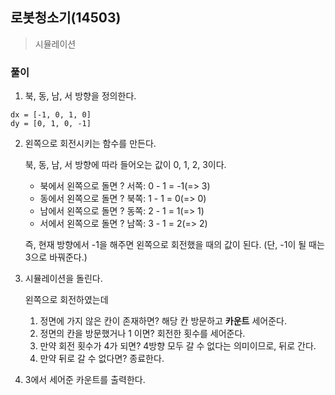 ## 로봇청소기(14503)
> 시뮬레이션 

### 풀이
1. 북, 동, 남, 서 방향을 정의한다. 
  ```
  dx = [-1, 0, 1, 0]
  dy = [0, 1, 0, -1]
  ```

2. 왼쪽으로 회전시키는 함수를 만든다. 
   
   북, 동, 남, 서 방향에 따라 들어오는 값이 0, 1, 2, 3이다. 
   - 북에서 왼쪽으로 돌면 ? 서쪽: 0 - 1 = -1(=> 3)
   - 동에서 왼쪽으로 돌면 ? 북쪽: 1 - 1 = 0(=> 0)
   - 남에서 왼쪽으로 돌면 ? 동쪽: 2 - 1 = 1(=> 1)
   - 서에서 왼쪽으로 돌면 ? 남쪽: 3 - 1 = 2(=> 2)
  
    즉, 현재 방향에서 -1을 해주면 왼쪽으로 회전했을 때의 값이 된다. (단, -1이 될 때는 3으로 바꿔준다.) 

3. 시뮬레이션을 돌린다. 
   
   왼쪽으로 회전하였는데 
   1. 정면에 가지 않은 칸이 존재하면? 해당 칸 방문하고 **카운트** 세어준다. 
   2. 정면의 칸을 방문했거나 1 이면? 회전한 횟수를 세어준다. 
   3. 만약 회전 횟수가 4가 되면? 4방향 모두 갈 수 없다는 의미이므로, 뒤로 간다.
   4. 만약 뒤로 갈 수 없다면? 종료한다. 

4. 3에서 세어준 카운트를 출력한다. 